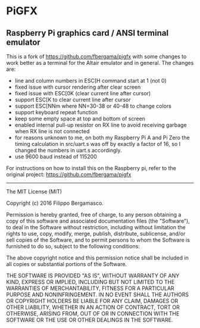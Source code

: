 # PiGFX 
## Raspberry Pi graphics card / ANSI terminal emulator

This is a fork of https://github.com/fbergama/pigfx
with some changes to work better as a terminal for the Altair emulator
and in general. The changes are:
- line and column numbers in ESC[H command start at 1 (not 0)
- fixed issue with cursor rendering after clear screen
- fixed issue with ESC[0K (clear current line after cursor)
- support ESC[K to clear current line after cursor
- support ESC[NNm where NN=30-38 or 40-48 to change colors
- support keyboard repeat function
- keep some empty space at top and bottom of screen
- enabled internal pull-up resistor on RX line to avoid receiving garbage
  when RX line is not connected
- for reasons unknown to me, on both my Raspberry Pi A and Pi Zero the 
  timing calculation in src/uart.s was off by exactly a factor of 16,
  so I changed the numbers in uart.s accordingly.
- use 9600 baud instead of 115200

For instructions on how to install this on the Raspberry pi, refer
to the original project: https://github.com/fbergama/pigfx


-----


The MIT License (MIT)

Copyright (c) 2016 Filippo Bergamasco.

Permission is hereby granted, free of charge, to any person obtaining a copy
of this software and associated documentation files (the "Software"), to deal
in the Software without restriction, including without limitation the rights
to use, copy, modify, merge, publish, distribute, sublicense, and/or sell
copies of the Software, and to permit persons to whom the Software is
furnished to do so, subject to the following conditions:

The above copyright notice and this permission notice shall be included in
all copies or substantial portions of the Software.

THE SOFTWARE IS PROVIDED "AS IS", WITHOUT WARRANTY OF ANY KIND, EXPRESS OR
IMPLIED, INCLUDING BUT NOT LIMITED TO THE WARRANTIES OF MERCHANTABILITY,
FITNESS FOR A PARTICULAR PURPOSE AND NONINFRINGEMENT. IN NO EVENT SHALL THE
AUTHORS OR COPYRIGHT HOLDERS BE LIABLE FOR ANY CLAIM, DAMAGES OR OTHER
LIABILITY, WHETHER IN AN ACTION OF CONTRACT, TORT OR OTHERWISE, ARISING FROM,
OUT OF OR IN CONNECTION WITH THE SOFTWARE OR THE USE OR OTHER DEALINGS IN
THE SOFTWARE.
